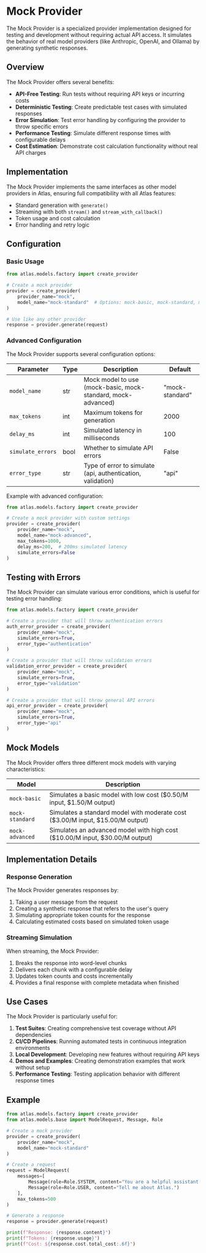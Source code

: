 # Mock Provider

The Mock Provider is a specialized provider implementation designed for testing and development without requiring actual API access. It simulates the behavior of real model providers (like Anthropic, OpenAI, and Ollama) by generating synthetic responses.

## Overview

The Mock Provider offers several benefits:

- **API-Free Testing**: Run tests without requiring API keys or incurring costs
- **Deterministic Testing**: Create predictable test cases with simulated responses
- **Error Simulation**: Test error handling by configuring the provider to throw specific errors
- **Performance Testing**: Simulate different response times with configurable delays
- **Cost Estimation**: Demonstrate cost calculation functionality without real API charges

## Implementation

The Mock Provider implements the same interfaces as other model providers in Atlas, ensuring full compatibility with all Atlas features:

- Standard generation with `generate()`
- Streaming with both `stream()` and `stream_with_callback()`
- Token usage and cost calculation
- Error handling and retry logic

## Configuration

### Basic Usage

```python
from atlas.models.factory import create_provider

# Create a mock provider
provider = create_provider(
    provider_name="mock",
    model_name="mock-standard"  # Options: mock-basic, mock-standard, mock-advanced
)

# Use like any other provider
response = provider.generate(request)
```

### Advanced Configuration

The Mock Provider supports several configuration options:

| Parameter | Type | Description | Default |
|-----------|------|-------------|---------|
| `model_name` | str | Mock model to use (mock-basic, mock-standard, mock-advanced) | "mock-standard" |
| `max_tokens` | int | Maximum tokens for generation | 2000 |
| `delay_ms` | int | Simulated latency in milliseconds | 100 |
| `simulate_errors` | bool | Whether to simulate API errors | False |
| `error_type` | str | Type of error to simulate (api, authentication, validation) | "api" |

Example with advanced configuration:

```python
from atlas.models.factory import create_provider

# Create a mock provider with custom settings
provider = create_provider(
    provider_name="mock",
    model_name="mock-advanced",
    max_tokens=1000,
    delay_ms=200,  # 200ms simulated latency
    simulate_errors=False
)
```

## Testing with Errors

The Mock Provider can simulate various error conditions, which is useful for testing error handling:

```python
from atlas.models.factory import create_provider

# Create a provider that will throw authentication errors
auth_error_provider = create_provider(
    provider_name="mock",
    simulate_errors=True,
    error_type="authentication"
)

# Create a provider that will throw validation errors
validation_error_provider = create_provider(
    provider_name="mock",
    simulate_errors=True,
    error_type="validation"
)

# Create a provider that will throw general API errors
api_error_provider = create_provider(
    provider_name="mock",
    simulate_errors=True,
    error_type="api"
)
```

## Mock Models

The Mock Provider offers three different mock models with varying characteristics:

| Model | Description |
|-------|-------------|
| `mock-basic` | Simulates a basic model with low cost ($0.50/M input, $1.50/M output) |
| `mock-standard` | Simulates a standard model with moderate cost ($3.00/M input, $15.00/M output) |
| `mock-advanced` | Simulates an advanced model with high cost ($10.00/M input, $30.00/M output) |

## Implementation Details

### Response Generation

The Mock Provider generates responses by:

1. Taking a user message from the request
2. Creating a synthetic response that refers to the user's query
3. Simulating appropriate token counts for the response
4. Calculating estimated costs based on simulated token usage

### Streaming Simulation

When streaming, the Mock Provider:

1. Breaks the response into word-level chunks
2. Delivers each chunk with a configurable delay
3. Updates token counts and costs incrementally
4. Provides a final response with complete metadata when finished

## Use Cases

The Mock Provider is particularly useful for:

1. **Test Suites**: Creating comprehensive test coverage without API dependencies
2. **CI/CD Pipelines**: Running automated tests in continuous integration environments
3. **Local Development**: Developing new features without requiring API keys
4. **Demos and Examples**: Creating demonstration examples that work without setup
5. **Performance Testing**: Testing application behavior with different response times

## Example

```python
from atlas.models.factory import create_provider
from atlas.models.base import ModelRequest, Message, Role

# Create a mock provider
provider = create_provider(
    provider_name="mock",
    model_name="mock-standard"
)

# Create a request
request = ModelRequest(
    messages=[
        Message(role=Role.SYSTEM, content="You are a helpful assistant."),
        Message(role=Role.USER, content="Tell me about Atlas.")
    ],
    max_tokens=500
)

# Generate a response
response = provider.generate(request)

print(f"Response: {response.content}")
print(f"Tokens: {response.usage}")
print(f"Cost: ${response.cost.total_cost:.6f}")
```